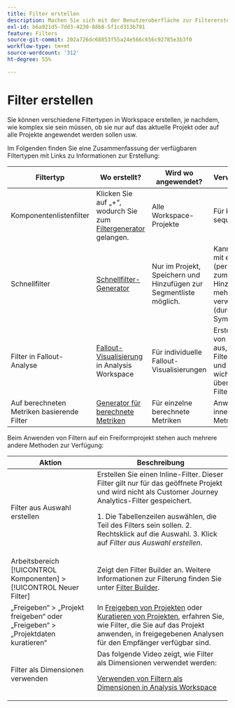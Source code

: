 ```yaml
---
title: Filter erstellen
description: Machen Sie sich mit der Benutzeroberfläche zur Filtererstellung vertraut.
exl-id: b6a921d5-7dd3-4230-88b8-5f1cd313b791
feature: Filters
source-git-commit: 202a726dc68853f55a24e566c656c92785e3b3f0
workflow-type: tm+mt
source-wordcount: '312'
ht-degree: 55%

---
```


# Filter erstellen

Sie können verschiedene Filtertypen in Workspace erstellen, je nachdem, wie komplex sie sein müssen, ob sie nur auf das aktuelle Projekt oder auf alle Projekte angewendet werden sollen usw.

Im Folgenden finden Sie eine Zusammenfassung der verfügbaren Filtertypen mit Links zu Informationen zur Erstellung:

| Filtertyp | Wo erstellt? | Wird wo angewendet? | Verwendungsbereiche |
| --- | --- | --- | --- |
| Komponentenlistenfilter | Klicken Sie auf „+“, wodurch Sie zum [Filtergenerator](/help/components/filters/filter-builder.md) gelangen. | Alle Workspace-Projekte | Für komplexere Filter, sequenzielle Filter |
| Schnellfilter | [Schnellfilter-Generator](/help/components/filters/quick-filters.md) | Nur im Projekt, Speichern und Hinzufügen zur Segmentliste möglich. | Kann für Ad-hoc-Filter mit einzelnen Regeln (per Drag &amp; Drop) oder zum Hinzufügen/Bearbeiten mehrerer Regeln verwendet werden (durch Klicken auf das Symbol Filter ) |
| Filter in Fallout-Analyse | [Fallout-Visualisierung](/help/analysis-workspace/visualizations/fallout/compare-segments-fallout.md) in Analysis Workspace | Für individuelle Fallout-Visualisierungen | Erstellen von Filtern von einem Touchpoint aus, Hinzufügen von Filtern als Touchpoint und Vergleichen wichtiger Workflows über verschiedene Filter hinweg. |
| Auf berechneten Metriken basierende Filter | [Generator für berechnete Metriken](/help/components/calc-metrics/cm-workflow/metrics-with-segments.md) | Für einzelne berechnete Metriken | Anwenden von Filtern innerhalb Ihrer Metrikdefinition |

Beim Anwenden von Filtern auf ein Freiformprojekt stehen auch mehrere andere Methoden zur Verfügung:

| Aktion | Beschreibung |
| --- | --- |
| Filter aus Auswahl erstellen | Erstellen Sie einen Inline-Filter. Dieser Filter gilt nur für das geöffnete Projekt und wird nicht als Customer Journey Analytics-Filter gespeichert.<p> 1. Die Tabellenzeilen auswählen, die Teil des Filters sein sollen. 2. Rechtsklick auf die Auswahl.  3. Klick auf *Filter aus Auswahl erstellen*. |
| Arbeitsbereich [!UICONTROL Komponenten] > [!UICONTROL Neuer Filter] | Zeigt den Filter Builder an. Weitere Informationen zur Filterung finden Sie unter [Filter Builder](/help/components/filters/filter-builder.md). |
| „Freigeben“ > „Projekt freigeben“ oder „Freigeben“ > „Projektdaten kuratieren“ | In [Freigeben von Projekten](/help/analysis-workspace/curate-share/share-projects.md) oder [Kuratieren von Projekten](/help/analysis-workspace/curate-share/curate.md), erfahren Sie, wie Filter, die Sie auf das Projekt anwenden, in freigegebenen Analysen für den Empfänger verfügbar sind. |
| Filter als Dimensionen verwenden | Das folgende Video zeigt, wie Filter als Dimensionen verwendet werden:  <p>[Verwenden von Filtern als Dimensionen in Analysis Workspace](https://experienceleague.adobe.com/docs/customer-journey-analytics-learn/tutorials/components/filters/use-filters-as-dimensions.html?lang=de)</p> |
